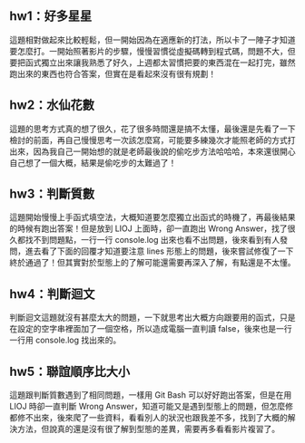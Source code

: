 ## hw1：好多星星

這題相對做起來比較輕鬆，但一開始因為在適應新的打法，所以卡了一陣子才知道要怎麼打。一開始照著影片的步驟，慢慢習慣從虛擬碼轉到程式碼，問題不大，但要把函式獨立出來讓我熟悉了好久，上週都太習慣把要的東西混在一起打完，雖然跑出來的東西也符合答案，但實在是看起來沒有很有規劃！

## hw2：水仙花數

這題的思考方式真的想了很久，花了很多時間還是搞不太懂，最後還是先看了一下檢討的前面，再自己慢慢思考一次該怎麼寫，可能要多練幾次才能照老師的方式打出來，因為我自己一開始想的就是老師最後說的偷吃步方法哈哈哈，本來還很開心自己想了一個大概，結果是偷吃步的太難過了！

## hw3：判斷質數

這題開始慢慢上手函式填空法，大概知道要怎麼獨立出函式的時機了，再最後結果的時候有跑出答案！但是放到 LIOJ 上面時，卻一直跑出 Wrong Answer，找了很久都找不到問題點，一行一行 console.log 出來也看不出問題，後來看到有人發問，進去看了下面的回覆才知道要注意 lines 形態上的問題，後來嘗試修復了一下終於通過了！但其實對於型態上的了解可能還需要再深入了解，有點還是不太懂。

## hw4：判斷迴文

判斷迴文這題就沒有甚麼太大的問題，一下就思考出大概方向跟要用的函式，只是在設定的空字串裡面加了一個空格，所以造成電腦一直判讀 false，後來也是一行一行用 console.log 找出來的。

## hw5：聯誼順序比大小

這題跟判斷質數遇到了相同問題，一樣用 Git Bash 可以好好跑出答案，但是在用 LIOJ 時卻一直判斷 Wrong Answer，知道可能又是遇到型態上的問題，但怎麼修都修不出來，後來爬了一些資料，看看別人的狀況也跟我差不多，找到了大概的解決方法，但說真的還是沒有很了解到型態的差異，需要再多看看影片複習了。

